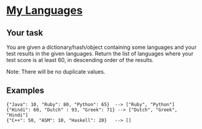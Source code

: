 # [My Languages](https://www.codewars.com/kata/mylanguages "https://www.codewars.com/kata/5b16490986b6d336c900007d")

## Your task

You are given a dictionary/hash/object containing some languages and your test results in the given languages. Return the list of languages where your test score is at least 60, in descending order of the results.

Note: There will be no duplicate values.

## Examples

```
{"Java": 10, "Ruby": 80, "Python": 65}  --> ["Ruby", "Python"]
{"Hindi": 60, "Dutch" : 93, "Greek": 71} --> ["Dutch", "Greek", "Hindi"]
{"C++": 50, "ASM": 10, "Haskell": 20}   --> []
```